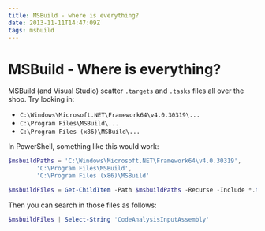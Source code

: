 ```yaml
---
title: MSBuild - where is everything?
date: 2013-11-11T14:47:09Z
tags: msbuild
---
```

# MSBuild - Where is everything?

MSBuild (and Visual Studio) scatter `.targets` and `.tasks` files all over the shop. Try looking in:

* `C:\Windows\Microsoft.NET\Framework64\v4.0.30319\...`
* `C:\Program Files\MSBuild\...`
* `C:\Program Files (x86)\MSBuild\...`

In PowerShell, something like this would work:

```powershell
$msbuildPaths = 'C:\Windows\Microsoft.NET\Framework64\v4.0.30319',
        'C:\Program Files\MSBuild',
        'C:\Program Files (x86)\MSBuild'

$msbuildFiles = Get-ChildItem -Path $msbuildPaths -Recurse -Include *.targets,*.tasks
```

Then you can search in those files as follows:

```powershell
$msbuildFiles | Select-String 'CodeAnalysisInputAssembly'
```
